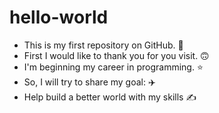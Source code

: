 # hello-world
- This is my first repository on GitHub. 🦋
- First I would like to thank you for you visit. 🙃
- I'm beginning my career in programming. :star:
- So, I will try to share my goal: ✈️
- Help build a better world with my skills ✍️
